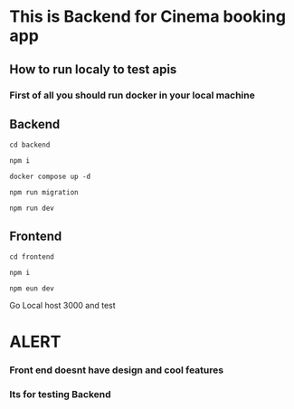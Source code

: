 # This is Backend for Cinema booking app

## How to run localy to test apis

### First of all you should run docker in your local machine 


## Backend
```
cd backend

npm i 

docker compose up -d

npm run migration

npm run dev
```

## Frontend
```
cd frontend

npm i

npm eun dev
```

Go Local host 3000 and test 


# ALERT 

### Front end doesnt have design and cool features 
### Its for testing Backend